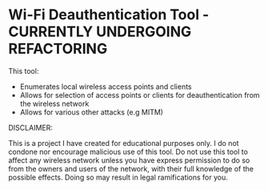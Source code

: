 # Wi-Fi Deauthentication Tool - CURRENTLY UNDERGOING REFACTORING

This tool:
- Enumerates local wireless access points and clients
- Allows for selection of access points or clients for deauthentication from the wireless network
- Allows for various other attacks (e.g MITM)

DISCLAIMER:

This is a project I have created for educational purposes only.
I do not condone nor encourage malicious use of this tool.
Do not use this tool to affect any wireless network unless you have
express permission to do so from the owners and users of the network,
with their full knowledge of the possible effects.
Doing so may result in legal ramifications for you.
